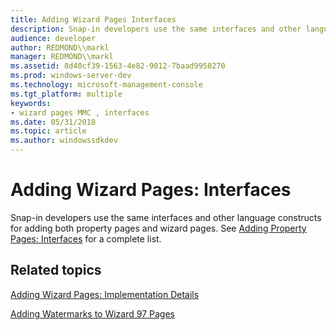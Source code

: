 ```yaml
---
title: Adding Wizard Pages Interfaces
description: Snap-in developers use the same interfaces and other language constructs for adding both property pages and wizard pages. See Adding Property Pages Interfaces for a complete list.
audience: developer
author: REDMOND\\markl
manager: REDMOND\\markl
ms.assetid: 8d40cf39-1563-4e82-9012-7baad9958270
ms.prod: windows-server-dev
ms.technology: microsoft-management-console
ms.tgt_platform: multiple
keywords:
- wizard pages MMC , interfaces
ms.date: 05/31/2018
ms.topic: article
ms.author: windowssdkdev
---
```


# Adding Wizard Pages: Interfaces

Snap-in developers use the same interfaces and other language constructs for adding both property pages and wizard pages. See [Adding Property Pages: Interfaces](adding-property-pages-interfaces.md) for a complete list.

## Related topics

<dl> <dt>

[Adding Wizard Pages: Implementation Details](adding-wizard-pages-implementation-details.md)
</dt> <dt>

[Adding Watermarks to Wizard 97 Pages](adding-watermarks-to-wizard-97-pages.md)
</dt> </dl>

 

 





